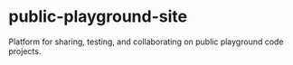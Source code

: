 # public-playground-site
Platform for sharing, testing, and collaborating on public playground code projects.
